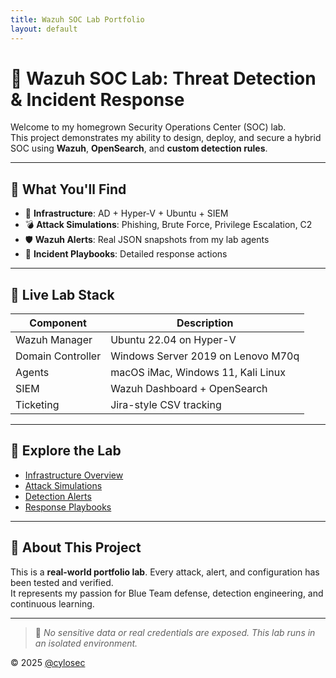 ```yaml
---
title: Wazuh SOC Lab Portfolio
layout: default
---
```


# 🧠 Wazuh SOC Lab: Threat Detection & Incident Response

Welcome to my homegrown Security Operations Center (SOC) lab.  
This project demonstrates my ability to design, deploy, and secure a hybrid SOC using **Wazuh**, **OpenSearch**, and **custom detection rules**.

---

## 💼 What You'll Find

- 🔎 **Infrastructure**: AD + Hyper-V + Ubuntu + SIEM
- 💣 **Attack Simulations**: Phishing, Brute Force, Privilege Escalation, C2
- 🛡️ **Wazuh Alerts**: Real JSON snapshots from my lab agents
- 📘 **Incident Playbooks**: Detailed response actions

---

## 🔧 Live Lab Stack

| Component         | Description                                 |
|------------------|---------------------------------------------|
| Wazuh Manager     | Ubuntu 22.04 on Hyper-V                     |
| Domain Controller | Windows Server 2019 on Lenovo M70q          |
| Agents            | macOS iMac, Windows 11, Kali Linux          |
| SIEM              | Wazuh Dashboard + OpenSearch                |
| Ticketing         | Jira-style CSV tracking                     |

---

## 📂 Explore the Lab

- [Infrastructure Overview](infrastructure/)
- [Attack Simulations](attacks/)
- [Detection Alerts](alerts/)
- [Response Playbooks](playbooks/)

---

## 🧩 About This Project

This is a **real-world portfolio lab**. Every attack, alert, and configuration has been tested and verified.  
It represents my passion for Blue Team defense, detection engineering, and continuous learning.

---

> 🔐 _No sensitive data or real credentials are exposed. This lab runs in an isolated environment._

© 2025 [@cylosec](https://github.com/cylosec)
